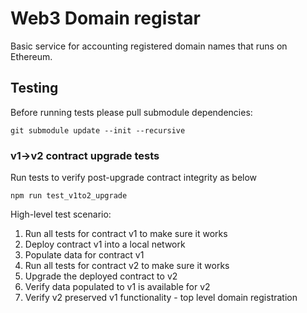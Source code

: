 # Web3 Domain registar

Basic service for accounting registered domain names that runs on Ethereum.

## Testing

Before running tests please pull submodule dependencies:

```shell
git submodule update --init --recursive
```
### v1->v2 contract upgrade tests

Run tests to verify post-upgrade contract integrity as below 

```shell
npm run test_v1to2_upgrade
```

High-level test scenario:
1. Run all tests for contract v1 to make sure it works
2. Deploy contract v1 into a local network
3. Populate data for contract v1
4. Run all tests for contract v2 to make sure it works
5. Upgrade the deployed contract to v2
6. Verify data populated to v1 is available for v2
7. Verify v2 preserved v1 functionality - top level domain registration